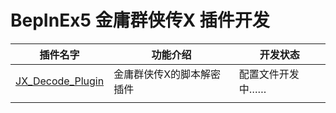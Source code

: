 # BepInEx5 金庸群侠传X 插件开发


| 插件名字                                                                                                            | 功能介绍                  | 开发状态         |
| ------------------------------------------------------------------------------------------------------------------- | ------------------------- | ---------------- |
| [JX_Decode_Plugin](https://github.com/easternDay/JX_BepInEx5_Plugins/tree/main/JX_Decode_Plugin "JX_Decode_Plugin") | 金庸群侠传X的脚本解密插件 | 配置文件开发中…… |
|                                                                                                                     |                           |                  |
